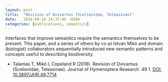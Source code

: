 ```yaml
---
layout: post
title:  "Revision of Dvivarnus (Scelionidae, Teleasinae)"
date:   2018-08-28 14:37:06 -0500
categories: [publications, semantics]
---
```


Interfaces that improve semantics require the semantics themselves to be present.  This paper, and a series of others by co-pi István Mikó and domain (biologist) collaborators sequentially introduced new semantic patterns and concepts useful to describing biodiversity.

* Talamas T, Mikó I, Copeland R (2016). Revision of Dvivarnus (Scelionidae, Teleasinae). Journal of Hymenoptera Research. 49 1. [DOI: 10.3897/JHR.49.7714](https://jhr.pensoft.net/article/7714/)


